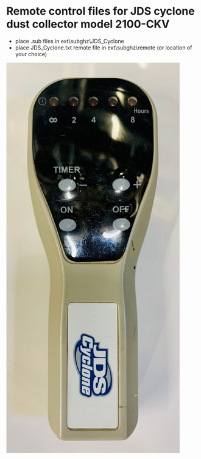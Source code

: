 # Remote control files for JDS cyclone dust collector model 2100-CKV

- place .sub files in ext\subghz\JDS_Cyclone
- place JDS_Cyclone.txt remote file in ext\subghz\remote (or location of your choice)

![JDS 2100-CKV remote control](./images/JDS_Cyclone_2100-CKV_remote.jpg)